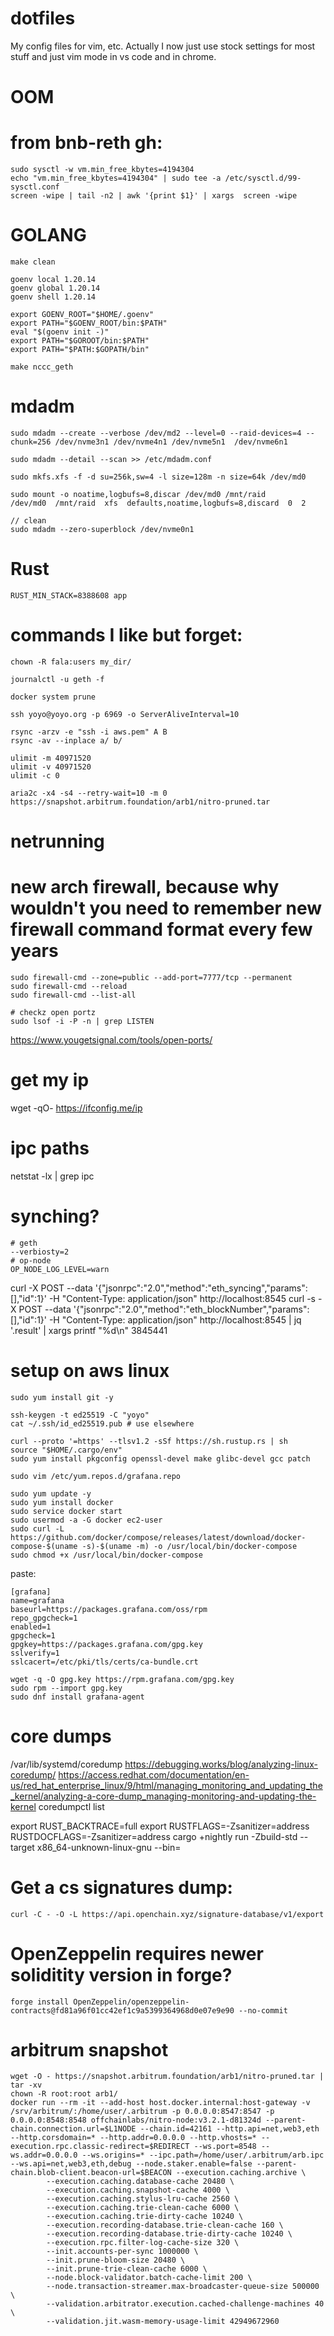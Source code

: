 # dotfiles
My config files for vim, etc. Actually I now just use stock settings for most stuff and just vim mode in vs code and in chrome.

# OOM
# from bnb-reth gh:
```
sudo sysctl -w vm.min_free_kbytes=4194304
echo "vm.min_free_kbytes=4194304" | sudo tee -a /etc/sysctl.d/99-sysctl.conf
screen -wipe | tail -n2 | awk '{print $1}' | xargs  screen -wipe 
```

# GOLANG
```
make clean

goenv local 1.20.14
goenv global 1.20.14
goenv shell 1.20.14

export GOENV_ROOT="$HOME/.goenv"
export PATH="$GOENV_ROOT/bin:$PATH"
eval "$(goenv init -)"
export PATH="$GOROOT/bin:$PATH"
export PATH="$PATH:$GOPATH/bin"

make nccc_geth
```

# mdadm

```
sudo mdadm --create --verbose /dev/md2 --level=0 --raid-devices=4 --chunk=256 /dev/nvme3n1 /dev/nvme4n1 /dev/nvme5n1  /dev/nvme6n1

sudo mdadm --detail --scan >> /etc/mdadm.conf

sudo mkfs.xfs -f -d su=256k,sw=4 -l size=128m -n size=64k /dev/md0

sudo mount -o noatime,logbufs=8,discar /dev/md0 /mnt/raid
/dev/md0  /mnt/raid  xfs  defaults,noatime,logbufs=8,discard  0  2

// clean
sudo mdadm --zero-superblock /dev/nvme0n1
```

# Rust
```
RUST_MIN_STACK=8388608 app
```
# commands I like but forget:
```
chown -R fala:users my_dir/

journalctl -u geth -f

docker system prune

ssh yoyo@yoyo.org -p 6969 -o ServerAliveInterval=10

rsync -arzv -e "ssh -i aws.pem" A B
rsync -av --inplace a/ b/

ulimit -m 40971520
ulimit -v 40971520
ulimit -c 0

aria2c -x4 -s4 --retry-wait=10 -m 0 https://snapshot.arbitrum.foundation/arb1/nitro-pruned.tar
```

# netrunning
# new arch firewall, because why wouldn't you need to remember new firewall command format every few years
```
sudo firewall-cmd --zone=public --add-port=7777/tcp --permanent
sudo firewall-cmd --reload
sudo firewall-cmd --list-all

# checkz open portz
sudo lsof -i -P -n | grep LISTEN
```
https://www.yougetsignal.com/tools/open-ports/

# get my ip
wget -qO- https://ifconfig.me/ip

# ipc paths
netstat -lx | grep ipc

# synching?
```
# geth
--verbiosty=2
# op-node
OP_NODE_LOG_LEVEL=warn
```

curl -X POST --data '{"jsonrpc":"2.0","method":"eth_syncing","params":[],"id":1}' -H "Content-Type: application/json" http://localhost:8545
curl -s -X POST --data '{"jsonrpc":"2.0","method":"eth_blockNumber","params":[],"id":1}' -H "Content-Type: application/json" http://localhost:8545 | jq '.result' | xargs printf "%d\n"
3845441


# setup on aws linux
```
sudo yum install git -y

ssh-keygen -t ed25519 -C "yoyo"
cat ~/.ssh/id_ed25519.pub # use elsewhere

curl --proto '=https' --tlsv1.2 -sSf https://sh.rustup.rs | sh
source "$HOME/.cargo/env"
sudo yum install pkgconfig openssl-devel make glibc-devel gcc patch

sudo vim /etc/yum.repos.d/grafana.repo

sudo yum update -y 
sudo yum install docker 
sudo service docker start 
sudo usermod -a -G docker ec2-user
sudo curl -L https://github.com/docker/compose/releases/latest/download/docker-compose-$(uname -s)-$(uname -m) -o /usr/local/bin/docker-compose
sudo chmod +x /usr/local/bin/docker-compose
```
paste:
```
[grafana]
name=grafana
baseurl=https://packages.grafana.com/oss/rpm
repo_gpgcheck=1
enabled=1
gpgcheck=1
gpgkey=https://packages.grafana.com/gpg.key
sslverify=1
sslcacert=/etc/pki/tls/certs/ca-bundle.crt
```
```
wget -q -O gpg.key https://rpm.grafana.com/gpg.key
sudo rpm --import gpg.key
sudo dnf install grafana-agent
```
# core dumps 
/var/lib/systemd/coredump 
https://debugging.works/blog/analyzing-linux-coredump/ 
https://access.redhat.com/documentation/en-us/red_hat_enterprise_linux/9/html/managing_monitoring_and_updating_the_kernel/analyzing-a-core-dump_managing-monitoring-and-updating-the-kernel
coredumpctl list

export RUST_BACKTRACE=full
export RUSTFLAGS=-Zsanitizer=address RUSTDOCFLAGS=-Zsanitizer=address
cargo +nightly run -Zbuild-std  --target x86_64-unknown-linux-gnu --bin=

# Get a cs signatures dump:
```
curl -C - -O -L https://api.openchain.xyz/signature-database/v1/export
```

# OpenZeppelin requires newer soliditity version in forge?
```
forge install OpenZeppelin/openzeppelin-contracts@fd81a96f01cc42ef1c9a5399364968d0e07e9e90 --no-commit 
```

# arbitrum snapshot
```
wget -O - https://snapshot.arbitrum.foundation/arb1/nitro-pruned.tar | tar -xv
chown -R root:root arb1/
docker run --rm -it --add-host host.docker.internal:host-gateway -v /srv/arbitrum/:/home/user/.arbitrum -p 0.0.0.0:8547:8547 -p 0.0.0.0:8548:8548 offchainlabs/nitro-node:v3.2.1-d81324d --parent-chain.connection.url=$L1NODE --chain.id=42161 --http.api=net,web3,eth --http.corsdomain=* --http.addr=0.0.0.0 --http.vhosts=* --execution.rpc.classic-redirect=$REDIRECT --ws.port=8548 --ws.addr=0.0.0.0 --ws.origins=* --ipc.path=/home/user/.arbitrum/arb.ipc --ws.api=net,web3,eth,debug --node.staker.enable=false --parent-chain.blob-client.beacon-url=$BEACON --execution.caching.archive \
        --execution.caching.database-cache 20480 \
        --execution.caching.snapshot-cache 4000 \
        --execution.caching.stylus-lru-cache 2560 \
        --execution.caching.trie-clean-cache 6000 \
        --execution.caching.trie-dirty-cache 10240 \
        --execution.recording-database.trie-clean-cache 160 \
        --execution.recording-database.trie-dirty-cache 10240 \
        --execution.rpc.filter-log-cache-size 320 \
        --init.accounts-per-sync 1000000 \
        --init.prune-bloom-size 20480 \
        --init.prune-trie-clean-cache 6000 \
        --node.block-validator.batch-cache-limit 200 \
        --node.transaction-streamer.max-broadcaster-queue-size 500000 \
        --validation.arbitrator.execution.cached-challenge-machines 40 \
        --validation.jit.wasm-memory-usage-limit 42949672960
```

